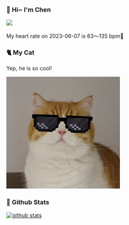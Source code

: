 ### 👋 Hi~ I'm Chen 

![](https://komarev.com/ghpvc/?username=z1cheng&style=flat)

My heart rate on 2023-06-07 is 63～135 bpm💖

### 🐈 My Cat
Yep, he is so cool!

<img src="/images/mycat.jpg" width="300px" />

### 🧐 Github Stats
[![github stats](https://github-readme-stats.vercel.app/api?username=z1cheng&show_icons=true&theme=default)](https://github.com/anuraghazra/github-readme-stats)

